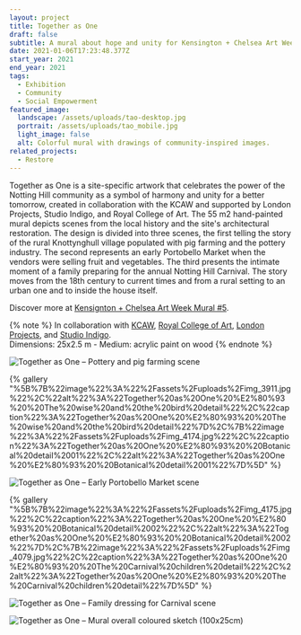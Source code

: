```yaml
---
layout: project
title: Together as One
draft: false
subtitle: A mural about hope and unity for Kensington + Chelsea Art Week
date: 2021-01-06T17:23:48.377Z
start_year: 2021
end_year: 2021
tags:
  - Exhibition
  - Community
  - Social Empowerment
featured_image:
  landscape: /assets/uploads/tao-desktop.jpg
  portrait: /assets/uploads/tao_mobile.jpg
  light_image: false
  alt: Colorful mural with drawings of community-inspired images.
related_projects:
  - Restore
---
```

Together as One is a site-specific artwork that celebrates the power of the Notting Hill community as a symbol of harmony and unity for a better tomorrow, created in collaboration with the KCAW and supported by London Projects, Studio Indigo, and Royal College of Art. The 55 m2 hand-painted mural depicts scenes from the local history and the site's architectural restoration. The design is divided into three scenes, the first telling the story of the rural Knottynghull village populated with pig farming and the pottery industry. The second represents an early Portobello Market when the vendors were selling fruit and vegetables. The third presents the intimate moment of a family preparing for the annual Notting Hill Carnival. The story moves from the 18th century to current times and from a rural setting to an urban one and to inside the house itself.

Discover more at [Kensignton + Chelsea Art Week Mural #5](https://www.kcaw.co.uk/mural-5-vote).

{% note %}
In collaboration with [KCAW](https://www.kcaw.co.uk/mural-5-vote), [Royal College of Art](https://www.rca.ac.uk/), [London Projects](https://www.londonprojects.co.uk/), and [Studio Indigo](https://studioindigo.co.uk/). <br>
Dimensions: 25x2.5 m - Medium: acrylic paint on wood
{% endnote %}

![Together as One –  Pottery and pig farming scene](/assets/uploads/dscf0037.jpg "Together as One –  Pottery and pig farming scene")

{% gallery "%5B%7B%22image%22%3A%22%2Fassets%2Fuploads%2Fimg_3911.jpg%22%2C%22alt%22%3A%22Together%20as%20One%20%E2%80%93%20%20The%20wise%20and%20the%20bird%20detail%22%2C%22caption%22%3A%22Together%20as%20One%20%E2%80%93%20%20The%20wise%20and%20the%20bird%20detail%22%7D%2C%7B%22image%22%3A%22%2Fassets%2Fuploads%2Fimg_4174.jpg%22%2C%22caption%22%3A%22Together%20as%20One%20%E2%80%93%20%20Botanical%20detail%2001%22%2C%22alt%22%3A%22Together%20as%20One%20%E2%80%93%20%20Botanical%20detail%2001%22%7D%5D" %}

![Together as One –  Early Portobello Market scene](/assets/uploads/dscf0039.jpg "Together as One –  Early Portobello Market scene")

{% gallery "%5B%7B%22image%22%3A%22%2Fassets%2Fuploads%2Fimg_4175.jpg%22%2C%22caption%22%3A%22Together%20as%20One%20%E2%80%93%20%20Botanical%20detail%2002%22%2C%22alt%22%3A%22Together%20as%20One%20%E2%80%93%20%20Botanical%20detail%2002%22%7D%2C%7B%22image%22%3A%22%2Fassets%2Fuploads%2Fimg_4079.jpg%22%2C%22caption%22%3A%22Together%20as%20One%20%E2%80%93%20%20The%20Carnival%20children%20detail%22%2C%22alt%22%3A%22Together%20as%20One%20%E2%80%93%20%20The%20Carnival%20children%20detail%22%7D%5D" %}

![Together as One –  Family dressing for Carnival scene](/assets/uploads/dscf0026.jpg "Together as One –  Family dressing for Carnival scene")

![Together as One –  Mural overall coloured sketch (100x25cm)](/assets/uploads/togetherasone_sketch2.jpg "Together as One –  Mural overall coloured sketch (100x25cm)")
